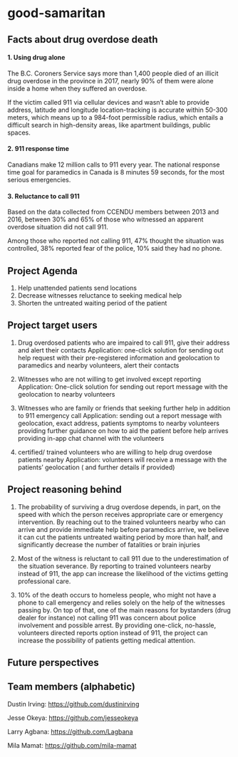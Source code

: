 # good-samaritan



## Facts about drug overdose death

#### 1. Using drug alone
The B.C. Coroners Service says more than 1,400 people died of an illicit drug overdose in the province in 2017, nearly 90% of them were alone inside a home when they suffered an overdose. 

If the victim called 911 via cellular devices and wasn’t able to provide address, latitude and longitude location-tracking is accurate within 50-300 meters, which means up to a 984-foot permissible radius, which entails a difficult search in high-density areas, like apartment buildings, public spaces.

#### 2. 911 response time 
Canadians make 12 million calls to 911 every year. The national response time goal for paramedics in Canada is 8 minutes 59 seconds, for the most serious emergencies. 

#### 3. Reluctance to call 911
Based on the data collected from CCENDU members between 2013 and 2016, between 30% and 65% of those who witnessed an apparent overdose situation did not call 911. 

Among those who reported not calling 911, 47% thought the situation was controlled, 38% reported fear of the police, 10% said they had no phone. 

## Project Agenda

1. Help unattended patients send locations
2. Decrease witnesses reluctance to seeking medical help 
3. Shorten the untreated waiting period of the patient


## Project target users
1. Drug overdosed patients who are impaired to call 911, give their address and alert their contacts 
   Application: one-click solution for sending out help request with their pre-registered information and geolocation to paramedics and nearby volunteers, alert their contacts

2. Witnesses who are not willing to get involved except reporting 
  Application: One-click solution for sending out report message with the geolocation to nearby volunteers 

3. Witnesses who are family or friends that seeking further help in addition to 911 emergency call
   Application: 
sending out a report message with geolocation, exact address, patients symptoms to nearby volunteers
providing further guidance on how to aid the patient before help arrives
providing in-app chat channel with the volunteers 

4. certified/ trained volunteers who are willing to help drug overdose patients nearby
   Application: volunteers will receive a message with the patients’ geolocation ( and further details if provided) 


## Project reasoning behind 

1. The probability of surviving a drug overdose depends, in part, on the speed with which the person receives appropriate care or emergency intervention. 
By reaching out to the trained volunteers nearby who can arrive and provide immediate help before paramedics arrive, we believe it can cut the patients untreated waiting period by more than half, and significantly decrease the number of fatalities or brain injuries 

2. Most of the witness is reluctant to call 911 due to the underestimation of the situation severance. By reporting to trained volunteers nearby instead of 911, the app can increase the likelihood of the victims getting professional care. 

3. 10% of the death occurs to homeless people, who might not have a phone to call emergency and relies solely on the help of the witnesses passing by. 
On top of that, one of the main reasons for bystanders (drug dealer for instance) not calling 911 was concern about police involvement and possible arrest.
By providing one-click, no-hassle, volunteers directed reports option instead of 911, the project can increase the possibility of patients getting medical attention. 



## Future perspectives   




## Team members (alphabetic)

Dustin Irving: https://github.com/dustinirving

Jesse Okeya: https://github.com/jesseokeya

Larry Agbana: https://github.com/Lagbana

Mila Mamat: https://github.com/mila-mamat

